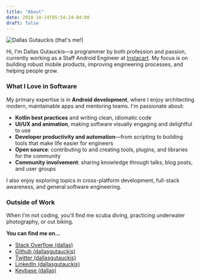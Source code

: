 ```yaml
---
title: "About"
date: 2010-10-24T05:54:24-04:00
draft: false
---
```


![Dallas Gutauckis (that's me!)](/dallas_620.jpg)

Hi, I'm Dallas Gutauckis—a programmer by both profession and passion, currently working as a Staff Android Engineer at [Instacart](https://instacart.com). My focus is on building robust mobile products, improving engineering processes, and helping people grow.

### What I Love in Software

My primary expertise is in **Android development**, where I enjoy architecting modern, maintainable apps and mentoring teams. I'm passionate about:
- **Kotlin best practices** and writing clean, idiomatic code
- **UI/UX and animation**, making software visually engaging and delightful to use
- **Developer productivity and automation**—from scripting to building tools that make life easier for engineers
- **Open source**: contributing to and creating tools, plugins, and libraries for the community
- **Community involvement**: sharing knowledge through talks, blog posts, and user groups

I also enjoy exploring topics in cross-platform development, full-stack awareness, and general software engineering.

### Outside of Work

When I'm not coding, you'll find me scuba diving, practicing underwater photography, or out biking.

**You can find me on...**

- [Stack Overflow (dallas)](http://stackoverflow.com/users/407782/dallas)
- [Github (dallasgutauckis)](https://github.com/dallasgutauckis)
- [Twitter (dallasgutauckis)](https://twitter.com/dallasgutauckis)
- [LinkedIn (dallasgutauckis)](http://www.linkedin.com/in/dallasgutauckis)
- [Keybase (dallas)](https://keybase.io/dallas) 